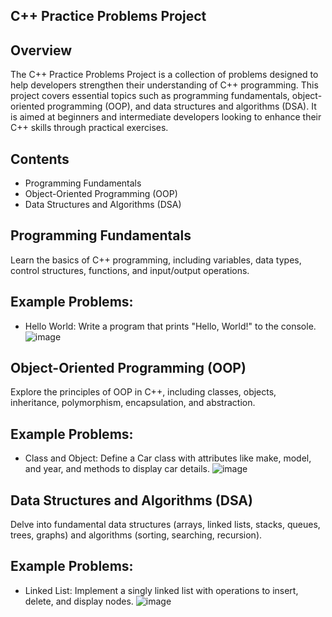 
## C++ Practice Problems Project
## Overview
The C++ Practice Problems Project is a collection of problems designed to help developers strengthen their understanding of C++ programming. This project covers essential topics such as programming fundamentals, object-oriented programming (OOP), and data structures and algorithms (DSA). It is aimed at beginners and intermediate developers looking to enhance their C++ skills through practical exercises.

## Contents
- Programming Fundamentals
- Object-Oriented Programming (OOP)
- Data Structures and Algorithms (DSA)
## Programming Fundamentals
Learn the basics of C++ programming, including variables, data types, control structures, functions, and input/output operations.
## Example Problems:
- Hello World:
Write a program that prints "Hello, World!" to the console.
![image](https://github.com/Ifra-Zaib/C-Plus-Plus-Practice-codes/assets/172352661/f511b19d-5eb0-4c6c-900b-9502c54aaa63)
## Object-Oriented Programming (OOP)
Explore the principles of OOP in C++, including classes, objects, inheritance, polymorphism, encapsulation, and abstraction.
## Example Problems:
- Class and Object:
Define a Car class with attributes like make, model, and year, and methods to display car details.
![image](https://github.com/Ifra-Zaib/C-Plus-Plus-Practice-codes/assets/172352661/5f0062b3-3520-454b-b0e8-2a00da6f7068)
## Data Structures and Algorithms (DSA)
Delve into fundamental data structures (arrays, linked lists, stacks, queues, trees, graphs) and algorithms (sorting, searching, recursion).
## Example Problems:
- Linked List:
Implement a singly linked list with operations to insert, delete, and display nodes.
![image](https://github.com/Ifra-Zaib/C-Plus-Plus-Practice-codes/assets/172352661/8f0a72e3-8eb0-4a63-af4a-45825e308648)




